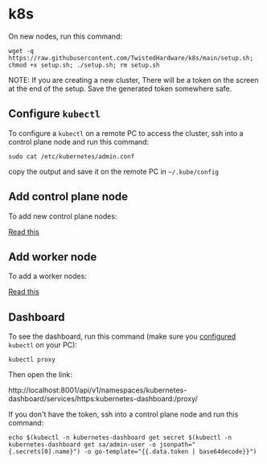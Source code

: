 # k8s

On new nodes, run this command:

```
wget -q https://raw.githubusercontent.com/TwistedHardware/k8s/main/setup.sh; chmod +x setup.sh; ./setup.sh; rm setup.sh
```

NOTE: If you are creating a new cluster, There will be a token on the screen at the end of the setup. Save the generated token somewhere safe.


## Configure `kubectl`

To configure a `kubectl` on a remote PC to access the cluster, ssh into a control plane node and run this command:

```
sudo cat /etc/kubernetes/admin.conf
```

copy the output and save it on the remote PC in `~/.kube/config`

## Add control plane node

To add new control plane nodes:

[Read this](new-masterplane.md)

## Add worker node

To add a worker nodes:

[Read this](new-worker.md)

## Dashboard

To see the dashboard, run this command (make sure you [configured](#configure-kubectl) `kubectl` on your PC):

```
kubectl proxy
```

Then open the link:

http://localhost:8001/api/v1/namespaces/kubernetes-dashboard/services/https:kubernetes-dashboard:/proxy/

If you don't have the token, ssh into a control plane node and run this command:

```
echo $(kubectl -n kubernetes-dashboard get secret $(kubectl -n kubernetes-dashboard get sa/admin-user -o jsonpath="{.secrets[0].name}") -o go-template="{{.data.token | base64decode}}")
```
